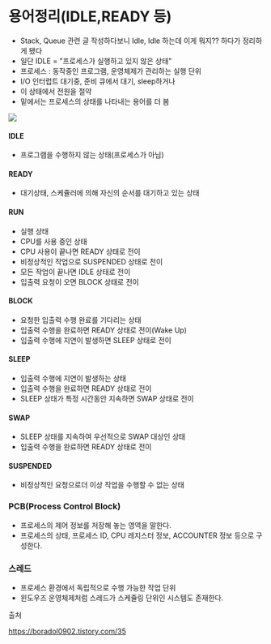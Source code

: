 # 용어정리(IDLE,READY 등)
- Stack, Queue 관련 글 작성하다보니 Idle, Idle 하는데 이게 뭐지?? 하다가 정리하게 됐다
- 일단 IDLE = "프로세스가 실행하고 있지 않은 상태"
- 프로세스 : 동작중인 프로그램, 운영체제가 관리하는 실행 단위
- I/O 인터럽트 대기중, 준비 큐에서 대기, sleep하거나
- 이 상태에서 전원을 절약
- 밑에서는 프로세스의 상태를 나타내는 용어를 더 봄


<img src="https://img1.daumcdn.net/thumb/R1280x0/?scode=mtistory2&fname=https%3A%2F%2Fblog.kakaocdn.net%2Fdn%2Fdb4jvG%2FbtqHbZzUZF6%2FqdUFFymh3JJhqjPXbIyuV0%2Fimg.png">

#### IDLE
- 프로그램을 수행하지 않는 상태(프로세스가 아님)

#### READY
- 대기상태, 스케쥴러에 의해 자신의 순서를 대기하고 있는 상태

#### RUN
- 실행 상태
- CPU를 사용 중인 상태
- CPU 사용이 끝나면 READY 상태로 전이
- 비정상적인 작업으로 SUSPENDED 상태로 전이
- 모든 작업이 끝나면 IDLE 상태로 전이
- 입출력 요청이 오면 BLOCK 상태로 전이

#### BLOCK
- 요청한 입출력 수행 완료를 기다리는 상태
- 입출력 수행을 완료하면 READY 상태로 전이(Wake Up)
- 입출력 수행에 지연이 발생하면 SLEEP 상태로 전이

#### SLEEP
- 입출력 수행에 지연이 발생하는 상태
- 입출력 수행을 완료하면 READY 상태로 전이
- SLEEP 상태가 특정 시간동안 지속하면 SWAP 상태로 전이

#### SWAP
- SLEEP 상태를 지속하여 우선적으로 SWAP 대상인 상태
- 입출력 수행을 완료하면 READY 상태로 전이

#### SUSPENDED
- 비정상적인 요청으로더 이상 작업을 수행할 수 없는 상태

### PCB(Process Control Block)
- 프로세스의 제어 정보를 저장해 놓는 영역을 말한다.
- 프로세스의 상태, 프로세스 ID, CPU 레지스터 정보, ACCOUNTER 정보 등으로 구성한다.

### 스레드
- 프로세스 환경에서 독립적으로 수행 가능한 작업 단위
- 윈도우즈 운영체제처럼 스레드가 스케쥴링 단위인 시스템도 존재한다.



출처

https://boradol0902.tistory.com/35
